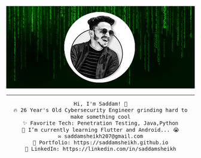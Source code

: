 
<img src="images/profile2.png"/>
 <hr></hr>
<p align="center">
  <samp>
Hi, I'm Saddam! 👋<br>
🔥 26 Year's Old Cybersecurity Engineer grinding hard to make something cool<br>
✨ Favorite Tech: Penetration Testing, Java,Python <br>
📓 I’m currently learning Flutter and Android... 😭<br>
✉️ saddamsheikh207@gmail.com<br>
🎨 Portfolio: https://saddamsheikh.github.io<br>
💼 LinkedIn: https://linkedin.com/in/saddamsheikh
</samp><br>
</p>

